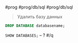 #prog #prog/db/sql #prog/db/sql

> Удалить базу данных

```sql
DROP DATABASE databasename;
```

`SHOW DATABASES;` – ? #/q 